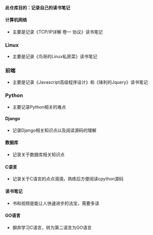 #### 此仓库目的：记录自己的读书笔记



#### 计算机网络
* 主要是记录《TCP/IP详解 卷一 协议》读书笔记


### Linux
* 主要是记录《鸟哥的Linux私房菜》读书笔记

### 前端

* 主要是记录《Javascript高级程序设计》和《锋利的Jquery》读书笔记


### Python
* 主要记录Python相关的难点


#### Django
* 记录Django相关知识点以及阅读源码的理解


#### 数据库
* 记录关于数据库相关知识点

#### C语言
* 记录关于C语言的点点滴滴，熟练后方便阅读cpython源码

#### 读书笔记
* 书和视频是能让人快速进步的法宝，需要多读

#### GO语言
* 摒弃学习C语言，转为第二语言为GO语言

